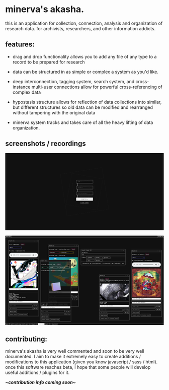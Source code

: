 # minerva's akasha.

this is an application for collection, connection, analysis and organization of research data.
for archivists, researchers, and other information addicts.

## features:

-   drag and drop functionality allows you to add any file of any type to a record to be prepared for research

-   data can be structured in as simple or complex a system as you'd like.

-   deep interconnection, tagging system, search system, and cross-instance multi-user connections allow for powerful cross-referencing of complex data

-   hypostasis structure allows for reflection of data collections into similar, but different structures so old data can be modified and rearranged without tampering with the original data

-   minerva system tracks and takes care of all the heavy lifting of data organization.

## screenshots / recordings



![the login screen.](./docs/images/login-screen.png "the login screen.")

![some windows on the desktop.](./docs/images/bunch-of-images.png "some windows on the desktop.")

## contributing:

minerva's akasha is very well commented and soon to be very well documented. I aim to make it extremely easy to create additions / modifications to this application (given you know javascript / sass / html). once this software reaches beta, I hope that some people will develop useful additions / plugins for it.

***\~contribution info coming soon\~***
